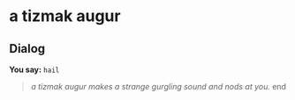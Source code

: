 # a tizmak augur


## Dialog

**You say:** `hail`



>*a tizmak augur makes a strange gurgling sound and nods at you.*
end